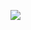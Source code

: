 [![](https://media.geeksforgeeks.org/wp-content/uploads/20250728165405585326/acid_properties.webp)](https://www.geeksforgeeks.org/dbms/acid-properties-in-dbms/)